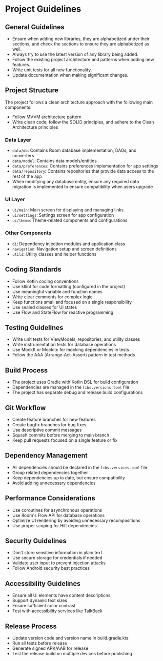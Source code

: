 # Project Guidelines

## General Guidelines
* Ensure when adding new libraries, they are alphabetized under their sections, and check the sections to ensure they are alphabetized as well.
* Always try to use the latest version of any library being added.
* Follow the existing project architecture and patterns when adding new features.
* Write unit tests for all new functionality.
* Update documentation when making significant changes.

## Project Structure
The project follows a clean architecture approach with the following main components:
* Follow MVVM architecture pattern
* Write clean code, follow the SOLID principles, and adhere to the Clean Architecture principles

### Data Layer
* `data/db`: Contains Room database implementation, DAOs, and converters
* `data/model`: Contains data models/entities
* `data/preferences`: Contains preferences implementation for app settings
* `data/repository`: Contains repositories that provide data access to the rest of the app
* When modifying any database entity, ensure any required data migration is implemented to ensure compatibility when users upgrade

### UI Layer
* `ui/main`: Main screen for displaying and managing links
* `ui/settings`: Settings screen for app configuration
* `ui/theme`: Theme-related components and configurations

### Other Components
* `di`: Dependency injection modules and application class
* `navigation`: Navigation setup and screen definitions
* `utils`: Utility classes and helper functions

## Coding Standards
* Follow Kotlin coding conventions
* Use ktlint for code formatting (configured in the project)
* Use meaningful variable and function names
* Write clear comments for complex logic
* Keep functions small and focused on a single responsibility
* Use sealed classes for UI states
* Use Flow and StateFlow for reactive programming

## Testing Guidelines
* Write unit tests for ViewModels, repositories, and utility classes
* Write instrumentation tests for database operations
* Use MockK or Mockito for mocking dependencies in tests
* Follow the AAA (Arrange-Act-Assert) pattern in test methods

## Build Process
* The project uses Gradle with Kotlin DSL for build configuration
* Dependencies are managed in the `libs.versions.toml` file
* The project has separate debug and release build configurations

## Git Workflow
* Create feature branches for new features
* Create bugfix branches for bug fixes
* Use descriptive commit messages
* Squash commits before merging to main branch
* Keep pull requests focused on a single feature or fix

## Dependency Management
* All dependencies should be declared in the `libs.versions.toml` file
* Group related dependencies together
* Keep dependencies up to date, but ensure compatibility
* Avoid adding unnecessary dependencies

## Performance Considerations
* Use coroutines for asynchronous operations
* Use Room's Flow API for database operations
* Optimize UI rendering by avoiding unnecessary recompositions
* Use proper scoping for Hilt dependencies

## Security Guidelines
* Don't store sensitive information in plain text
* Use secure storage for credentials if needed
* Validate user input to prevent injection attacks
* Follow Android security best practices

## Accessibility Guidelines
* Ensure all UI elements have content descriptions
* Support dynamic text sizes
* Ensure sufficient color contrast
* Test with accessibility services like TalkBack

## Release Process
* Update version code and version name in build.gradle.kts
* Run all tests before release
* Generate signed APK/AAB for release
* Test the release build on multiple devices before publishing
